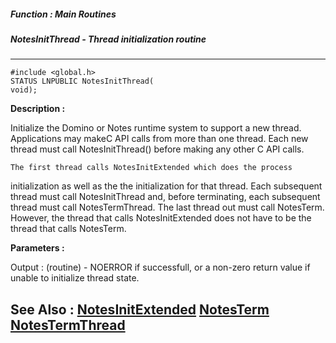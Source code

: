 ##### Function : Main Routines
##### NotesInitThread - Thread initialization routine
---
```
#include <global.h>
STATUS LNPUBLIC NotesInitThread(
void);
```
**Description :**

Initialize the Domino or Notes runtime system to support a new thread.  
Applications may makeC API calls from more than one thread.  Each new thread 
must call NotesInitThread() before making any other C API calls.

	The first thread calls NotesInitExtended which does the process 
initialization as well as the the initialization for that thread.  Each 
subsequent thread must call NotesInitThread and, before terminating, each 
subsequent thread must call NotesTermThread.  The last thread out must call 
NotesTerm.  However, the thread that calls NotesInitExtended does not have to 
be the thread that calls NotesTerm.

**Parameters :**

Output :
(routine)  -  NOERROR if successfull, or a non-zero return value if unable to initialize thread state.



**See Also :**
[NotesInitExtended](/domino-c-api-docs/reference/Func/NotesInitExtended)
[NotesTerm](/domino-c-api-docs/reference/Func/NotesTerm)
[NotesTermThread](/domino-c-api-docs/reference/Func/NotesTermThread)
---

